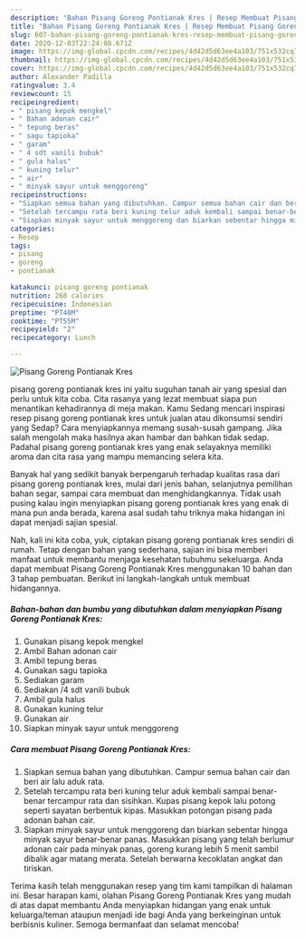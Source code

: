 ```yaml
---
description: "Bahan Pisang Goreng Pontianak Kres | Resep Membuat Pisang Goreng Pontianak Kres Yang Enak Dan Lezat"
title: "Bahan Pisang Goreng Pontianak Kres | Resep Membuat Pisang Goreng Pontianak Kres Yang Enak Dan Lezat"
slug: 607-bahan-pisang-goreng-pontianak-kres-resep-membuat-pisang-goreng-pontianak-kres-yang-enak-dan-lezat
date: 2020-12-03T22:24:08.671Z
image: https://img-global.cpcdn.com/recipes/4d42d5d63ee4a103/751x532cq70/pisang-goreng-pontianak-kres-foto-resep-utama.jpg
thumbnail: https://img-global.cpcdn.com/recipes/4d42d5d63ee4a103/751x532cq70/pisang-goreng-pontianak-kres-foto-resep-utama.jpg
cover: https://img-global.cpcdn.com/recipes/4d42d5d63ee4a103/751x532cq70/pisang-goreng-pontianak-kres-foto-resep-utama.jpg
author: Alexander Padilla
ratingvalue: 3.4
reviewcount: 15
recipeingredient:
- " pisang kepok mengkel"
- " Bahan adonan cair"
- " tepung beras"
- " sagu tapioka"
- " garam"
- " 4 sdt vanili bubuk"
- " gula halus"
- " kuning telur"
- " air"
- " minyak sayur untuk menggoreng"
recipeinstructions:
- "Siapkan semua bahan yang dibutuhkan. Campur semua bahan cair dan beri air lalu aduk rata."
- "Setelah tercampu rata beri kuning telur aduk kembali sampai benar-benar tercampur rata dan sisihkan. Kupas pisang kepok lalu potong seperti sayatan berbentuk kipas. Masukkan potongan pisang pada adonan bahan cair."
- "Siapkan minyak sayur untuk menggoreng dan biarkan sebentar hingga minyak sayur benar-benar panas. Masukkan pisang yang telah berlumur adonan cair pada minyak panas, goreng kurang lebih 5 menit sambil dibalik agar matang merata. Setelah berwarna kecoklatan angkat dan tiriskan."
categories:
- Resep
tags:
- pisang
- goreng
- pontianak

katakunci: pisang goreng pontianak 
nutrition: 268 calories
recipecuisine: Indonesian
preptime: "PT40M"
cooktime: "PT55M"
recipeyield: "2"
recipecategory: Lunch

---
```



![Pisang Goreng Pontianak Kres](https://img-global.cpcdn.com/recipes/4d42d5d63ee4a103/751x532cq70/pisang-goreng-pontianak-kres-foto-resep-utama.jpg)


pisang goreng pontianak kres ini yaitu suguhan tanah air yang spesial dan perlu untuk kita coba. Cita rasanya yang lezat membuat siapa pun menantikan kehadirannya di meja makan.
Kamu Sedang mencari inspirasi resep pisang goreng pontianak kres untuk jualan atau dikonsumsi sendiri yang Sedap? Cara menyiapkannya memang susah-susah gampang. Jika salah mengolah maka hasilnya akan hambar dan bahkan tidak sedap. Padahal pisang goreng pontianak kres yang enak selayaknya memiliki aroma dan cita rasa yang mampu memancing selera kita.

Banyak hal yang sedikit banyak berpengaruh terhadap kualitas rasa dari pisang goreng pontianak kres, mulai dari jenis bahan, selanjutnya pemilihan bahan segar, sampai cara membuat dan menghidangkannya. Tidak usah pusing kalau ingin menyiapkan pisang goreng pontianak kres yang enak di mana pun anda berada, karena asal sudah tahu triknya maka hidangan ini dapat menjadi sajian spesial.




Nah, kali ini kita coba, yuk, ciptakan pisang goreng pontianak kres sendiri di rumah. Tetap dengan bahan yang sederhana, sajian ini bisa memberi manfaat untuk membantu menjaga kesehatan tubuhmu sekeluarga. Anda dapat membuat Pisang Goreng Pontianak Kres menggunakan 10 bahan dan 3 tahap pembuatan. Berikut ini langkah-langkah untuk membuat hidangannya.

<!--inarticleads1-->

##### Bahan-bahan dan bumbu yang dibutuhkan dalam menyiapkan Pisang Goreng Pontianak Kres:

1. Gunakan  pisang kepok mengkel
1. Ambil  Bahan adonan cair
1. Ambil  tepung beras
1. Gunakan  sagu tapioka
1. Sediakan  garam
1. Sediakan  /4 sdt vanili bubuk
1. Ambil  gula halus
1. Gunakan  kuning telur
1. Gunakan  air
1. Siapkan  minyak sayur untuk menggoreng




<!--inarticleads2-->

##### Cara membuat Pisang Goreng Pontianak Kres:

1. Siapkan semua bahan yang dibutuhkan. Campur semua bahan cair dan beri air lalu aduk rata.
1. Setelah tercampu rata beri kuning telur aduk kembali sampai benar-benar tercampur rata dan sisihkan. Kupas pisang kepok lalu potong seperti sayatan berbentuk kipas. Masukkan potongan pisang pada adonan bahan cair.
1. Siapkan minyak sayur untuk menggoreng dan biarkan sebentar hingga minyak sayur benar-benar panas. Masukkan pisang yang telah berlumur adonan cair pada minyak panas, goreng kurang lebih 5 menit sambil dibalik agar matang merata. Setelah berwarna kecoklatan angkat dan tiriskan.




Terima kasih telah menggunakan resep yang tim kami tampilkan di halaman ini. Besar harapan kami, olahan Pisang Goreng Pontianak Kres yang mudah di atas dapat membantu Anda menyiapkan hidangan yang enak untuk keluarga/teman ataupun menjadi ide bagi Anda yang berkeinginan untuk berbisnis kuliner. Semoga bermanfaat dan selamat mencoba!
